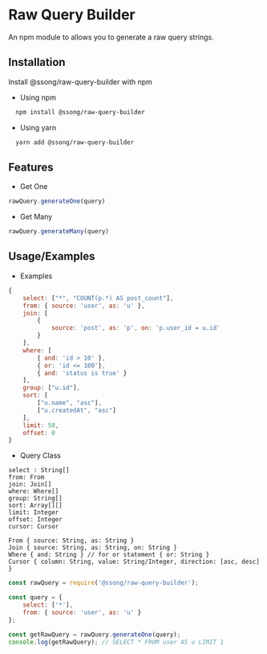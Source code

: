 
# Raw Query Builder

An npm module to allows you to generate a raw query strings.


## Installation

Install @ssong/raw-query-builder with npm

* Using npm
```bash
  npm install @ssong/raw-query-builder
```
* Using yarn
```bash
  yarn add @ssong/raw-query-builder
```
## Features

- Get One
```javascript
rawQuery.generateOne(query)
```
- Get Many
```javascript
rawQuery.generateMany(query)
```

## Usage/Examples

* Examples
```javascript
{
    select: ["*", "COUNT(p.*) AS post_count"],
    from: { source: 'user', as: 'u' },
    join: [
        {
            source: 'post', as: 'p', on: 'p.user_id = u.id'
        }
    ],
    where: [
        { and: 'id > 10' },
        { or: 'id <= 100'},
        { and: 'status is true' }
    ],
    group: ["u.id"],
    sort: [
        ["u.name", "asc"],
        ["u.createdAt", "asc"]
    ],
    limit: 50,
    offset: 0
}

```
* Query Class
```
select : String[]
from: From
join: Join[]
where: Where[]
group: String[]
sort: Array[][]
limit: Integer
offset: Integer
cursor: Cursor

From { source: String, as: String }
Join { source: String, as: String, on: String }
Where { and: String } // for or statement { or: String }
Cursor { column: String, value: String/Integer, direction: [asc, desc] }
```

```javascript
const rawQuery = require('@ssong/raw-query-builder');

const query = {
    select: ['*'],
    from: { source: 'user', as: 'u' }
};

const getRawQuery = rawQuery.generateOne(query);
console.log(getRawQuery); // SELECT * FROM user AS u LIMIT 1
```
